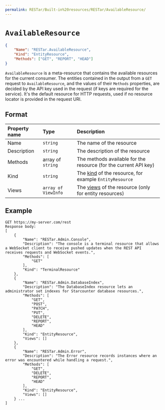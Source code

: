 ```yaml
---
permalink: RESTar/Built-in%20resources/RESTar/AvailableResource/
---
```


# `AvailableResource`

```json
{
    "Name": "RESTar.AvailableResource",
    "Kind": "EntityResource",
    "Methods": ["GET", "REPORT", "HEAD"]
}
```

`AvailableResource` is a meta-resource that contains the available resources for the current consumer. The entities contained in the output from a `GET` request to `AvailableResource`, and the values of their `Methods` properties, are decided by the API key used in the request (if keys are required for the service). It's the default resource for HTTP requests, used if no resource locator is provided in the request URI.

## Format

Property name | Type                | Description
:------------ | :------------------ | :--------------------------------------------------------------------------------------------------------------------
Name          | `string`            | The name of the resource
Description   | `string`            | The description of the resource
Methods       | array of `string`   | The methods available for the resource (for the current API key)
Kind          | `string`            | The [kind](../../Developing%20a%20RESTar%20API/Registering%20resources) of the resource, for example `EntityResource`
Views         | `array of ViewInfo` | The [views](../../../Consuming%20a%20RESTar%20API/URI/Resource#views) of the resource (only for entity resources)

## Example

```
GET https://my-server.com/rest
Response body:
[
    {
        "Name": "RESTar.Admin.Console",
        "Description": "The console is a terminal resource that allows a WebSocket client to receive pushed updates when the REST API receives requests and WebSocket events.",
        "Methods": [
            "GET"
        ],
        "Kind": "TerminalResource"
    },
    {
        "Name": "RESTar.Admin.DatabaseIndex",
        "Description": "The DatabaseIndex resource lets an administrator set indexes for Starcounter database resources.",
        "Methods": [
            "GET",
            "POST",
            "PATCH",
            "PUT",
            "DELETE",
            "REPORT",
            "HEAD"
        ],
        "Kind": "EntityResource",
        "Views": []
    },
    {
        "Name": "RESTar.Admin.Error",
        "Description": "The Error resource records instances where an error was encountered while handling a request.",
        "Methods": [
            "GET",
            "DELETE",
            "REPORT",
            "HEAD"
        ],
        "Kind": "EntityResource",
        "Views": []
    } ...
]
```
